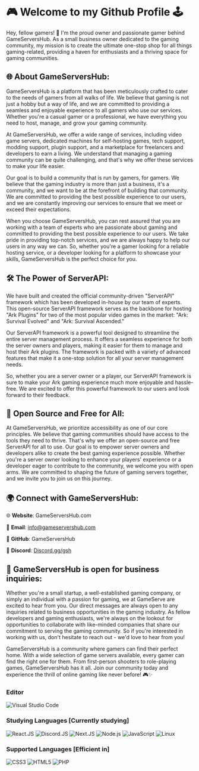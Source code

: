 # 🎮 Welcome to my Github Profile 🕹️

Hey, fellow gamers! 👋 I'm the proud owner and passionate gamer behind GameServersHub. As a small business owner dedicated to the gaming community, my mission is to create the ultimate one-stop shop for all things gaming-related, providing a haven for enthusiasts and a thriving space for gaming communities.

## 🌐 About GameServersHub:
GameServersHub is a platform that has been meticulously crafted to cater to the needs of gamers from all walks of life. We believe that gaming is not just a hobby but a way of life, and we are committed to providing a seamless and enjoyable experience to all gamers who use our services. Whether you're a casual gamer or a professional, we have everything you need to host, manage, and grow your gaming community.

At GameServersHub, we offer a wide range of services, including video game servers, dedicated machines for self-hosting games, tech support, modding support, plugin support, and a marketplace for freelancers and developers to earn a living. We understand that managing a gaming community can be quite challenging, and that's why we offer these services to make your life easier.

Our goal is to build a community that is run by gamers, for gamers. We believe that the gaming industry is more than just a business, it's a community, and we want to be at the forefront of building that community. We are committed to providing the best possible experience to our users, and we are constantly improving our services to ensure that we meet or exceed their expectations.

When you choose GameServersHub, you can rest assured that you are working with a team of experts who are passionate about gaming and committed to providing the best possible experience to our users. We take pride in providing top-notch services, and we are always happy to help our users in any way we can. So, whether you're a gamer looking for a reliable hosting service, or a developer looking for a platform to showcase your skills, GameServersHub is the perfect choice for you.

## 🛠️ The Power of ServerAPI:
We have built and created the official community-driven "ServerAPI" framework which has been developed in-house by our team of experts. This open-source ServerAPI framework serves as the backbone for hosting "Ark Plugins" for two of the most popular video games in the market: "Ark: Survival Evolved" and "Ark: Survival Ascended." 

Our ServerAPI framework is a powerful tool designed to streamline the entire server management process. It offers a seamless experience for both the server owners and players, making it easier for them to manage and host their Ark plugins. The framework is packed with a variety of advanced features that make it a one-stop solution for all your server management needs. 

So, whether you are a server owner or a player, our ServerAPI framework is sure to make your Ark gaming experience much more enjoyable and hassle-free. We are excited to offer this powerful framework to our users and look forward to their feedback.

## 🚀 Open Source and Free for All:
At GameServersHub, we prioritize accessibility as one of our core principles. We believe that gaming communities should have access to the tools they need to thrive. That's why we offer an open-source and free ServerAPI for all to use. Our goal is to empower server owners and developers alike to create the best gaming experience possible. Whether you're a server owner looking to enhance your players' experience or a developer eager to contribute to the community, we welcome you with open arms. We are committed to shaping the future of gaming servers together, and we invite you to join us on this journey.

## 🌍 Connect with GameServersHub:
🌐 **Website**: GameServersHub.com

📧 **Email**: info@gameservershub.com

🔗 **GitHub**: GameServersHub

🔗 **Discord**: [Discord.gg/gsh](https://discord.gg/gsh)

## 🤠 GameServersHub is open for business inquiries:
Whether you're a small startup, a well-established gaming company, or simply an individual with a passion for gaming, we at GameServe are excited to hear from you. Our direct messages are always open to any inquiries related to business opportunities in the gaming industry. As fellow developers and gaming enthusiasts, we're always on the lookout for opportunities to collaborate with like-minded companies that share our commitment to serving the gaming community. So if you're interested in working with us, don't hesitate to reach out - we'd love to hear from you!

GameServersHub is a community where gamers can find their perfect home. With a wide selection of game servers available, every gamer can find the right one for them. From first-person shooters to role-playing games, GameServersHub has it all. Join our community today and experience the thrill of online gaming like never before! 🎮✨

### Editor

![Visual Studio Code](https://img.shields.io/badge/-Visual_Studio_Code-007ACC?style=for-the-badge&logo=Visual%20Studio%20Code&logoColor=white&labelColor=101010)

### Studying Languages [Currently studying]

![React.JS](https://img.shields.io/badge/-TypeScript-3178C6?style=for-the-badge&logo=typescript&logoColor=white&labelColor=101010)
![Discord.JS](https://img.shields.io/badge/-discord-5865F2?style=for-the-badge&logo=discord&logoColor=white&labelColor=101010)
![Next.JS](https://img.shields.io/badge/-Next.js-000000?style=for-the-badge&logo=Next.js&logoColor=white&labelColor=101010)
![Node.js](https://img.shields.io/badge/-Node.js-339933?style=for-the-badge&logo=Node.js&logoColor=white&labelColor=101010)
![JavaScript](https://img.shields.io/badge/-JavaScript-F7DF1E?style=for-the-badge&logo=javascript&logoColor=white&labelColor=101010)
![Linux](https://img.shields.io/badge/-Linux-FCC624?style=for-the-badge&logo=linux&logoColor=white&labelColor=101010)

### Supported Languages [Efficient in]

![CSS3](https://img.shields.io/badge/-CSS-1572B6?style=for-the-badge&logo=css3&logoColor=white&labelColor=101010)
![HTML5](https://img.shields.io/badge/-HTML5-E34F26?style=for-the-badge&logo=html5&logoColor=white&labelColor=101010)
![PHP](https://img.shields.io/badge/-PHP-777BB4?style=for-the-badge&logo=php&logoColor=white&labelColor=101010)
